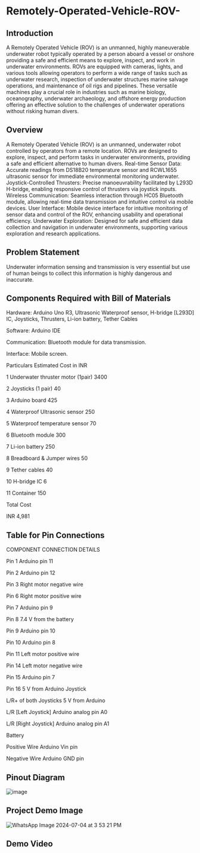 # Remotely-Operated-Vehicle-ROV-

## Introduction
A Remotely Operated Vehicle (ROV) is an unmanned, highly maneuverable underwater robot typically operated by a person aboard a vessel or onshore
providing a safe and efficient means to explore, inspect, and work in underwater environments. ROVs are equipped with cameras, lights, and various tools
allowing operators to perform a wide range of tasks such as underwater research, inspection of underwater structures
marine salvage operations, and maintenance of oil rigs and pipelines. 
These versatile machines play a crucial role in industries such as marine biology, oceanography, underwater archaeology, and offshore energy production
offering an effective solution to the challenges of underwater operations without risking human divers.


## Overview
A Remotely Operated Vehicle (ROV) is an unmanned, underwater robot controlled by operators from a remote location. 
ROVs are designed to explore, inspect, and perform tasks in underwater environments, providing a safe and efficient alternative to human divers.
Real-time Sensor Data: Accurate readings from DS18B20 temperature sensor and RCWL1655 ultrasonic sensor for immediate environmental monitoring underwater.
Joystick-Controlled Thrusters: Precise manoeuvrability facilitated by L293D H-bridge, enabling responsive control of thrusters via joystick inputs.
Wireless Communication: Seamless interaction through HC05 Bluetooth module, allowing real-time data transmission and intuitive control via mobile devices.
User Interface: Mobile device interface for intuitive monitoring of sensor data and control of the ROV, enhancing usability and operational efficiency.
Underwater Exploration: Designed for safe and efficient data collection and navigation in underwater environments, supporting various exploration and research applications.


## Problem Statement
Underwater information sensing and transmission is very essential but use of human beings to collect this information is highly dangerous and inaccurate.

## Components Required with Bill of Materials
Hardware: Arduino Uno R3, Ultrasonic Waterproof sensor, H-bridge [L293D] IC, Joysticks, Thrusters, Li-ion battery, Tether Cables

Software: Arduino IDE

Communication: Bluetooth module for data transmission.

Interface: Mobile screen.


Particulars	Estimated Cost in INR

 1	Underwater thruster motor (1pair)	3400
 
 2	Joysticks (1 pair)	40 
 
 3	Arduino board	425 
 
 4	Waterproof Ultrasonic sensor	250 
 
 5	Waterproof temperature sensor	70 
 
 6	Bluetooth module	300 
 
 7	Li-ion battery	250 
 
 8	Breadboard & Jumper wires	50 
 
 9	Tether cables	40 
 
 10	H-bridge IC 	6
 
 11	Container	150
 
Total Cost

INR 4,981


## Table for Pin Connections

COMPONENT	CONNECTION DETAILS

Pin 1	Arduino pin 11

Pin 2	Arduino pin 12

Pin 3	Right motor negative wire

Pin 6	Right motor positive wire

Pin 7	Arduino pin 9

Pin 8	7.4 V from the battery

Pin 9	Arduino pin 10

Pin 10	Arduino pin 8

Pin 11	Left motor positive wire

Pin 14	Left motor negative wire

Pin 15	Arduino pin 7

Pin 16	5 V from Arduino Joystick	

L/R+ of both Joysticks	5 V from Arduino

L/R [Left Joystick]	Arduino analog pin A0

L/R [Right Joystick]	Arduino analog pin A1

Battery	

Positive Wire	Arduino Vin pin

Negative Wire	Arduino GND pin


## Pinout Diagram
![image](https://github.com/Vigneshr2106/Remotely-Operated-Vehicle-ROV-/assets/165021886/56ead2ec-9ce6-46ae-9217-9760139daf04)

## Project Demo Image

![WhatsApp Image 2024-07-04 at 3 53 21 PM](https://github.com/Vigneshr2106/Remotely-Operated-Vehicle-ROV-/assets/165415082/d3006044-8208-4fc0-969d-a4a343b87be2)

## Demo Video


